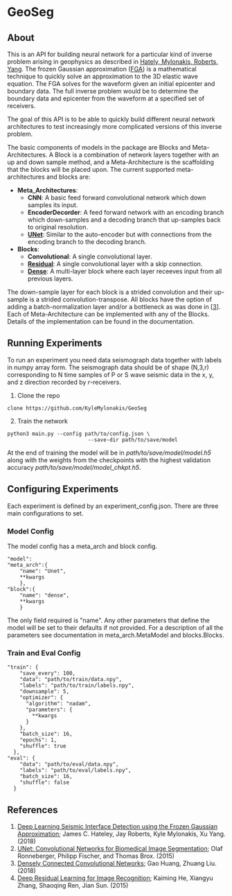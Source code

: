 # GeoSeg

## About

This is an API for building neural network for a particular kind of inverse problem arising in geophysics as described in [Hately, Mylonakis, Roberts, Yang][1]. The frozen Gaussian approximation ([FGA][2]) is a mathematical technique to quickly solve an approximation to the 3D elastic wave equation. The FGA solves for the waveform given an initial epicenter and boundary data. The full inverse problem would be to determine the boundary data and epicenter from the waveform at a specified set of receivers.

The goal of this API is to be able to quickly build different neural network architectures to test increasingly more complicated versions of this inverse problem.

The basic components of models in the package are Blocks and Meta-Architectures. A Block is a combination of network layers  together with an up and down sample method, and a Meta-Architecture is the scaffolding that the blocks will be placed upon. The current supported meta-architectures and blocks are:

- **Meta_Architectures**: 
    - **CNN**: A basic feed forward convolutional network which down samples its input.
    - **EncoderDecorder**: A feed forward network with an encoding branch which down-samples and a decoding branch that up-samples back to original resolution. 
    - [**UNet**][2]: Similar to the auto-encoder but with connections from the encoding branch to the decoding branch. 
- **Blocks**: 
    - **Convolutional**: A single convolutional layer.
    - **[Residual][4]**: A single convolutional layer with a skip connection.
    - **[Dense][3]**: A multi-layer block where each layer receeves input from all previous layers.

The down-sample layer for each block is a strided convolution and their up-sample is a strided convolution-transpose. All blocks have the option of adding a batch-normalization layer and/or a bottleneck as was done in [[3]]. Each of Meta-Architecture can be implemented with any of the Blocks. Details of the implementation can be found in the documentation.

## Running Experiments

To run an experiment you need data seismograph data together with labels in numpy array form. The seismograph data should be of shape (N,3,r) corresponding to N time samples of P or S wave seismic data in the x, y, and z direction recorded by _r_-receivers. 

1. Clone the repo 
~~~
clone https://github.com/KyleMylonakis/GeoSeg
~~~

2. Train the network
~~~
python3 main.py --config path/to/config.json \ 
                          --save-dir path/to/save/model
~~~

At the end of training the model will be in _path/to/save/model/model.h5_ along with the weights from the checkpoints with the highest validation accuracy _path/to/save/model/model_chkpt.h5_.

## Configuring Experiments

Each experiment is defined by an experiment_config.json. There are three main configurations to set.

### Model Config
The model config has a meta_arch and block config. 

~~~
"model":
"meta_arch":{
    "name": "Unet",
    **kwargs   
    },
"block":{
    "name": "dense",
    **kwargs
    }
~~~

The only field required is "name". Any other parameters that define the model will be set to their defaults if not provided. For a description of all the parameters see documentation in meta_arch.MetaModel and blocks.Blocks.

### Train and Eval Config

~~~
"train": {
    "save_every": 100,
    "data": "path/to/train/data.npy",
    "labels": "path/to/train/labels.npy",
    "downsample": 5,
    "optimizer": {
      "algorithm": "nadam",
      "parameters": {
        **kwargs
      }
    },
    "batch_size": 16,
    "epochs": 1,
    "shuffle": true
  },
"eval": {
    "data": "path/to/eval/data.npy",
    "labels": "path/to/eval/labels.npy",
    "batch_size": 16,
    "shuffle": false
  }
~~~


## References
1. [Deep Learning Seismic Interface Detection using the Frozen Gaussian Approximation][1];
James C. Hateley, Jay Roberts, Kyle Mylonakis, Xu Yang. (2018)
2. [UNet: Convolutional Networks for Biomedical Image Segmentation][2]; Olaf Ronneberger, Philipp Fischer, and Thomas Brox. (2015)
3. [Densely Connected Convolutional Networks][3]; Gao Huang, Zhuang Liu. (2018)
4. [Deep Residual Learning for Image Recognition][4]; Kaiming He, Xiangyu Zhang, Shaoqing Ren, Jian Sun. (2015)

[1]: https://arxiv.org/abs/1810.06610
[2]: https://arxiv.org/pdf/1505.04597
[3]: https://arxiv.org/pdf/1608.06993
[4]: https://arxiv.org/pdf/1512.03385

